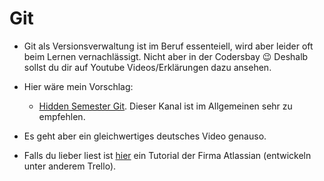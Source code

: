 # Git
* Git als Versionsverwaltung ist im Beruf essenteiell, wird aber leider oft beim Lernen vernachlässigt. Nicht aber in der Codersbay :wink:
Deshalb sollst du dir auf Youtube Videos/Erklärungen dazu ansehen.

* Hier wäre mein Vorschlag:
  * [Hidden Semester Git](https://www.youtube.com/watch?v=2sjqTHE0zok). Dieser Kanal ist im Allgemeinen sehr zu empfehlen.
* Es geht aber ein gleichwertiges deutsches Video genauso.
* Falls du lieber liest ist [hier](https://www.atlassian.com/de/git) ein Tutorial der Firma Atlassian (entwickeln unter anderem Trello).
